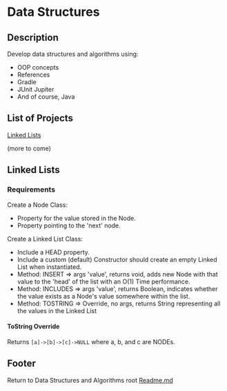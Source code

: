 # Data Structures

## Description

Develop data structures and algorithms using:

- OOP concepts
- References
- Gradle
- JUnit Jupiter
- And of course, Java

## List of Projects

[Linked Lists](#linked-lists)

(more to come)

## Linked Lists

### Requirements

Create a Node Class:

- Property for the value stored in the Node.
- Property pointing to the 'next' node.

Create a Linked List Class:

- Include a HEAD property.
- Include a custom (default) Constructor should create an empty Linked List when instantiated.
- Method: INSERT => args 'value', returns void, adds new Node with that value to the 'head' of the list with an O(1) Time performance.
- Method: INCLUDES => args 'value', returns Boolean, indicates whether the value exists as a Node's value somewhere within the list.
- Method: TOSTRING => Override, no args, returns String representing all the values in the Linked List

#### ToString Override

Returns `[a]->[b]->[c]->NULL` where a, b, and c are NODEs.

## Footer

Return to Data Structures and Algorithms root [Readme.md](../../README.md)
